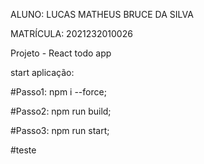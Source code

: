 ALUNO: LUCAS MATHEUS BRUCE DA SILVA

MATRÍCULA: 2021232010026

Projeto - React todo app

start aplicação:

#Passo1: npm i --force;

#Passo2: npm run build;

#Passo3: npm run start;

#teste